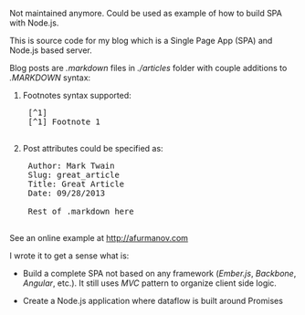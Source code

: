 Not maintained anymore. Could be used as example of how to build SPA with Node.js.

This is source code for my blog which is a Single Page App (SPA) and
Node.js based server.

Blog posts are _.markdown_ files in _./articles_ folder with couple additions to _.MARKDOWN_ syntax:

1. Footnotes syntax supported:

    <pre>
    [^1]
    [^1] Footnote 1
    </pre>

2. Post attributes could be specified as:
 
    <pre>
    Author: Mark Twain
    Slug: great_article
    Title: Great Article
    Date: 09/28/2013

    Rest of .markdown here
    </pre>

See an online example at http://afurmanov.com

I wrote it to get a sense what is:

- Build a complete SPA not based on any framework (_Ember.js_,
_Backbone_, _Angular_, etc.). It still uses _MVC_ pattern to organize
client side logic.

- Create a Node.js application where dataflow is built around Promises
